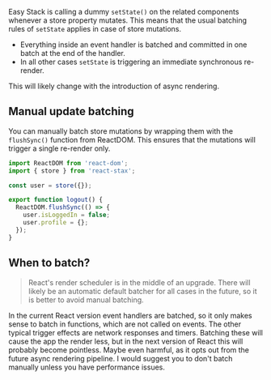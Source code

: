 Easy Stack is calling a dummy `setState()` on the related components whenever a store property mutates. This means that the usual batching rules of `setState` applies in case of store mutations.

- Everything inside an event handler is batched and committed in one batch at the end of the handler.
- In all other cases `setState` is triggering an immediate synchronous re-render.

This will likely change with the introduction of async rendering.

## Manual update batching

You can manually batch store mutations by wrapping them with the `flushSync()` function from ReactDOM. This ensures that the mutations will trigger a single re-render only.

```js
import ReactDOM from 'react-dom';
import { store } from 'react-stax';

const user = store({});

export function logout() {
  ReactDOM.flushSync(() => {
    user.isLoggedIn = false;
    user.profile = {};
  });
}
```

## When to batch?

> React's render scheduler is in the middle of an upgrade. There will likely be an automatic default batcher for all cases in the future, so it is better to avoid manual batching.

In the current React version event handlers are batched, so it only makes sense to batch in functions, which are not called on events. The other typical trigger effects are network responses and timers. Batching these will cause the app the render less, but in the next version of React this will probably become pointless. Maybe even harmful, as it opts out from the future async rendering pipeline. I would suggest you to don't batch manually unless you have performance issues.
